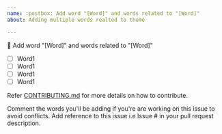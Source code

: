 ```yaml
---
name: :postbox: Add word "[Word]" and words related to "[Word]"
about: Adding multiple words realted to theme

---
```


:postbox: Add word "[Word]" and words related to "[Word]"

- [ ] Word1
- [ ] Word1
- [ ] Word1
- [ ] Word1

Refer [CONTRIBUTING.md](https://github.com/Showndarya/Hacktoberfest/blob/master/CONTRIBUTING.md)  for more details on how to contribute.

Comment the words you'll be adding if you're are working on this issue to avoid conflicts.
Add reference to this issue i.e Issue # in your pull request description.
